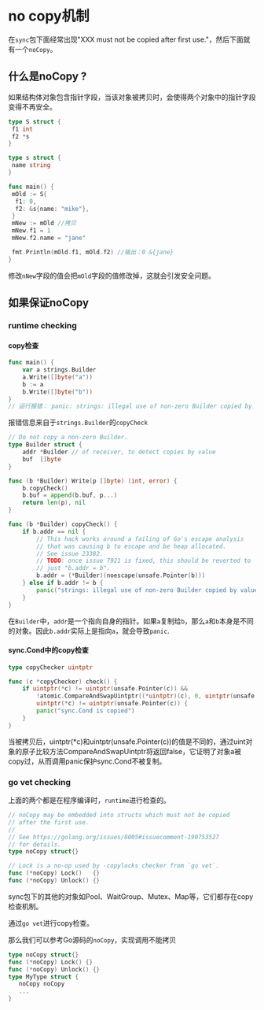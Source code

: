 # no copy机制


在`sync`包下面经常出现"XXX must not be copied after first use."，然后下面就有一个`noCopy`。

## 什么是noCopy ?

如果结构体对象包含指针字段，当该对象被拷贝时，会使得两个对象中的指针字段变得不再安全。

```go
type S struct {
 f1 int
 f2 *s
}

type s struct {
 name string
}

func main() {
 mOld := S{
  f1: 0,
  f2: &s{name: "mike"},
 }
 mNew := mOld //拷贝
 mNew.f1 = 1
 mNew.f2.name = "jane"

 fmt.Println(mOld.f1, mOld.f2) //输出：0 &{jane}
}
```

修改`nNew`字段的值会把`mOld`字段的值修改掉，这就会引发安全问题。

## 如果保证noCopy

### runtime checking

#### copy检查

```go
func main() {
	var a strings.Builder
	a.Write([]byte("a"))
	b := a
	b.Write([]byte("b"))
}
// 运行报错： panic: strings: illegal use of non-zero Builder copied by value
```

报错信息来自于`strings.Builder`的`copyCheck`

```go
// Do not copy a non-zero Builder.
type Builder struct {
	addr *Builder // of receiver, to detect copies by value
	buf  []byte
}

func (b *Builder) Write(p []byte) (int, error) {
	b.copyCheck()
	b.buf = append(b.buf, p...)
	return len(p), nil
}

func (b *Builder) copyCheck() {
	if b.addr == nil {
		// This hack works around a failing of Go's escape analysis
		// that was causing b to escape and be heap allocated.
		// See issue 23382.
		// TODO: once issue 7921 is fixed, this should be reverted to
		// just "b.addr = b".
		b.addr = (*Builder)(noescape(unsafe.Pointer(b)))
	} else if b.addr != b {
		panic("strings: illegal use of non-zero Builder copied by value")
	}
}
```

在`Builder`中，`addr`是一个指向自身的指针。如果`a`复制给`b`，那么`a`和`b`本身是不同的对象。因此`b.addr`实际上是指向`a`，就会导致`panic`.

#### sync.Cond中的copy检查

```go
type copyChecker uintptr

func (c *copyChecker) check() {
	if uintptr(*c) != uintptr(unsafe.Pointer(c)) &&
		!atomic.CompareAndSwapUintptr((*uintptr)(c), 0, uintptr(unsafe.Pointer(c))) &&
		uintptr(*c) != uintptr(unsafe.Pointer(c)) {
		panic("sync.Cond is copied")
	}
}
```

当被拷贝后，uintptr(*c)和uintptr(unsafe.Pointer(c))的值是不同的，通过uint对象的原子比较方法CompareAndSwapUintptr将返回false，它证明了对象a被copy过，从而调用panic保护sync.Cond不被复制。

### go vet checking

上面的两个都是在程序编译时，`runtime`进行检查的。

```go
// noCopy may be embedded into structs which must not be copied
// after the first use.
//
// See https://golang.org/issues/8005#issuecomment-190753527
// for details.
type noCopy struct{}

// Lock is a no-op used by -copylocks checker from `go vet`.
func (*noCopy) Lock()   {}
func (*noCopy) Unlock() {}
```

sync包下的其他的对象如Pool、WaitGroup、Mutex、Map等，它们都存在copy检查机制。

通过`go vet`进行copy检查。

那么我们可以参考Go源码的`noCopy`，实现调用不能拷贝

```go
type noCopy struct{}
func (*noCopy) Lock() {}
func (*noCopy) Unlock() {}
type MyType struct {
   noCopy noCopy
   ...
}
```


